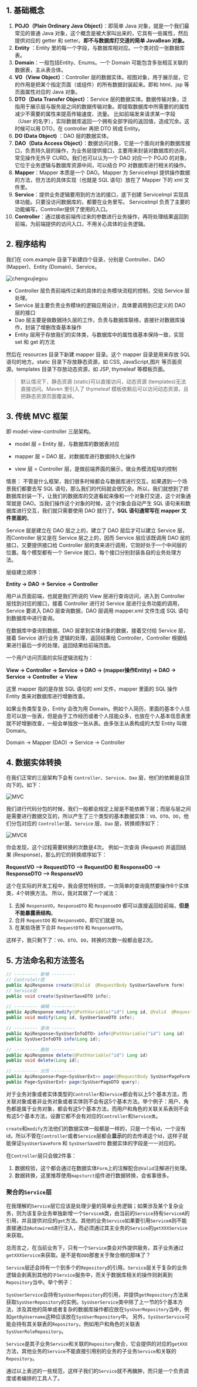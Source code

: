 ## 1. 基础概念

1. **POJO（Plain Ordinary Java Object）**：即简单 Java 对象，就是一个我们最常见的普通 Java 对象，这个概念是被大家叫出来的，它具有一些属性，然后提供对应的 getter 和 setter。**即不与数据库打交道的简单 JavaBean 对象。**
2. **Entity** ：Entity 里的每一个字段，与数据库相对应。一个类对应一张数据库表。
3. **Domain**：一般包括Entity、Enums。一个 Domain 可能包含多张相互关联的数据表，主从表合体。
4. **VO（View Object）**：Controller 层的数据实体。视图对象，用于展示层，它的作用是把某个指定页面（或组件）的所有数据封装起来。即和 html、jsp 等页面属性对应的 Java 对象。
5. **DTO（Data Transfer Object）**：Service 层的数据实体。数据传输对象，泛指用于展示层与服务层之间的数据传输对象。即提取数据库中所需要的的属性减少不需要的属性来提高传输速度、流量。
   比如前端发来请求某一字段（User 的名字），实际数据库返回一个拥有全部字段的返回值，造成冗余。这时候可以用 DTO，在 controller 再把 DTO 转成 Entity。
6. **DO (Data Object)** ：DAO 层的数据实体。
7. **DAO（Data Access Object）**：数据访问对象，它是一个面向对象的数据库接口，负责持久层的操作，为业务层提供接口，主要用来封装对数据库的访问，常见操作无外乎 CURD。我们也可以认为一个 DAO 对应一个 POJO 的对象，它位于业务逻辑与数据库资源中间，可以结合 PO 对数据库进行相关的操作。
8. **Mapper**：Mapper 本质是一个 DAO。Mapper 为 ServiceImpl 提供操作数据的方法，但方法的具体实现（也就是 SQL 语句）放在了 Mapper 下的 xml 文件里。
9. **Service**：提供业务逻辑要用到的方法的接口，底下创建 ServiceImpl 实现具体功能。只要没访问数据库的，都要在业务里写。
   ServiceImpl 负责了主要的功能编写，Controller提供了使用的入口。
10. **Controller**：通过接收前端传过来的参数进行业务操作，再将处理结果返回到前端，为前端提供的访问入口，不用关心具体的业务逻辑。



## 2. 程序结构

我们在 com.example 目录下新建四个目录，分别是 Controller、DAO (Mapper)、Entity (Domain)、Service。

![chengxujiegou](Resources/chengxujiegou.png)

- Controller 层负责前端传过来的具体的业务模块流程的控制，交给 Service 层处理。
- Service 层主要负责业务模块的逻辑应用设计，具体要调用到已定义的 DAO 层的接口
- Dao 层主要是做数据持久层的工作，负责与数据库联络，直接针对数据库操作，封装了增删改查基本操作
- Entity 层用于存放我们的实体类，与数据库中的属性值基本保持一致，实现 set 和 get 的方法

然后在 resources 目录下新建 mapper 目录。这个 mapper 目录是用来存放 SQL 语句的地方。static 目录下存放静态资源，如 CSS, JavaScript,图片 等页面资源。templates 目录下存放动态资源，如 JSP, thymeleaf 等模板页面。

> 默认情况下，静态资源 (static)可以直接访问，动态资源 (templates)无法直接访问。Maven 里引入了 thymeleaf 模板依赖后可以访问动态资源，且把静态资源页面覆盖掉。



## 3. 传统 MVC 框架

即 model-view-controller 三层架构。

- model 层 = Entity 层，与数据库的数据表对应

- mapper 层 = DAO 层，对数据库进行数据持久化操作

- view 层 = Controller 层，是做前端界面的展示，做业务模流程块的控制


情景：
不管是什么框架，我们很多时候都会与数据库进行交互。如果遇到一个场景我们都要去写 SQL 语句，那么我们的代码就会很冗余。所以，我们就想到了把数据库封装一下，让我们的数据库的交道看起来像和一个对象打交道，这个对象通常就是 DAO。当我们操作这个对象的时候，这个对象会自动产生 SQL 语句来和数据库进行交互，我们就只需要使用 DAO 就行了。**SQL 语句通常写在 mapper 文件里面的**。

Service 层是建立在 DAO 层之上的，建立了 DAO 层后才可以建立 Service 层，而Controller 层又是在 Service 层之上的，因而 Service 层应该既调用 DAO 层的接口，又要提供接口给 Controller 层的类来进行调用，它刚好处于一个中间层的位置。每个模型都有一个 Service 接口，每个接口分别封装各自的业务处理方法。

层级建立顺序：

**Entity -> DAO -> Service -> Controller**

用户从页面前端，也就是我们所说的 View 层进行查询访问，进入到 Controller 层找到对应的接口，接着 Controller 进行对 Service 层进行业务功能的调用，Service 要进入 DAO 层查询数据，DAO 层调用 mapper.xml 文件生成 SQL 语句到数据库中进行查询。

在数据库中查询到数据，DAO 层拿到实体对象的数据，接着交付给 Service 层，接着 Service 进行业务 逻辑的处理，返回结果给 Controller，Controller 根据结果进行最后一步的处理，返回结果给前端页面。

一个用户访问页面的实际逻辑流程为：

**View -> Controller -> Service -> DAO -> (mapper操作Entity) -> DAO -> Service -> Controller -> View**

这里 mapper 指的是存放 SQL 语句的 xml 文件，mapper 里面的 SQL 操作 Entity 类来对数据库进行增删改查。

如果业务类型复杂，Entity 会改为用 Domain。例如个人简历，里面的基本个人信息可以放一张表，但是由于工作经历或者个人技能众多，也放在个人基本信息表里就不好增删改查，一般会单独放一张从表。由多张主从表构成的大型 Entity 叫做 Domain。

Domain -> Mapper (DAO) -> Service -> Controller



## 4. 数据实体转换

在我们正常的三层架构下会有 `Controller`、`Service`、`Dao` 层，他们的依赖是自顶向下的。如下：

![MVC](Resources/mvc3layers.png)

我们进行代码分包的时候，我们一般都会规定上层是不能依赖下层；而层与层之间是需要进行数据交互的，所以产生了三个类型的基本数据实体：`VO`、`DTO`、`DO`，他们分包对应的 `Controller`层、`Service` 层、`Dao` 层，转换顺序如下：

![MVC6](Resources/mvc6layers.png)

你会发现，这个过程需要转换的次数是4次。 例如一次查询 (Request) 并返回结果 (Response)，那么的它的转换顺序如下：

**RequestVO  -->  RequestDTO -->  RequestDO 和 ResponseDO  -->  ResponseDTO  -->  ResponseVO**



这个在实际的开发工程中，我会感觉特别烦，一次简单的查询竟然要操作6个实体类，4个转换方法。 所以，我对其做了一个减法：

1. 去掉 `ResponseVO`，`ResponseDTO` 和 `ResponseDO` 都可以直接返回给前端，**但是不能暴露表结构**。
2. 合并 `RequestDO` 和 `ResponseDO`，即它们就是 `DO`。
3. 在某些场景下合并 `RequestDTO` 和 `ResponseDTO`。

这样子，我只剩下了：`VO`、`DTO`、`DO`，转换的次数一般都会是2次。





## 5. 方法命名和方法签名



```java
// --------- 新增 ---------
// Controlelr层
public ApiResponse create(@Valid  @RequestBody SysUserSaveForm form)
// Service层
public void create(SysUserSaveDTO info);

// --------- 编辑 ---------
public ApiResponse modify(@PathVariable("id") Long id, @Valid  @RequestBody SysUserSaveForm form)
public void modify(Long id, SysUserSaveDTO info);

// --------- 查询 ---------
public ApiResponse<SysUserInfoDTO> info(@PathVariable("id") Long id)
public SysUserInfoDTO info(Long id);

// --------- 删除 ---------
public ApiResponse delete(@PathVariable("id") Long id)
public void delete(Long id);

// --------- 分页 ---------
public ApiResponse<Page<SysUserExt>> page(@RequestBody SysUserPageForm form)
public Page<SysUserExt> page(SysUserPageDTO query);

```

对于业务对象或者实体类型的`Controller`和`Service`都会有以上5个基本方法，而关联对象或者非业务对象或者实体则不会有这5个基本方法。举个例子：用户、角色都是属于业务对象，都会有这5个基本方法，而用户和角色的关联关系表则不会有这5个基本方法，设置它都不会有对应的`Controller`和`Service类`。

`create`和`modify`方法他们的数据实体一般都是一样的，只是一个有id，一个没有id，所以不管在`Controller`或者`Service`层都会**显示**的的去传递这个id，这样子就能保证`SysUserSaveForm` 和 `SysUserSaveDTO` 数据实体的字段是一一对应的。

在`Controller`层只会做2件事：

1. 数据校验，这个都会通过在数据实体`Form`上的注解配合`@Valid`注解进行处理。
2. 数据转换，这里推荐使用`mapsturct`组件进行数据转换，会省事很多。



### 聚合的`Service`层

在我理解的`Service`层它应该是处理少量的简单业务逻辑；如果涉及某个复杂业务，则为该复杂业务单独新增一个`ServiceA`类，由当前的`Service`持有`ServiceA`的引用，并且提供对应的`get`方法。其他的业务`Service`如果要引用`ServiceA`则不能直接通过`@Autowired`进行注入，而必须通过其主业务的`Service`的`getXXXService`来获取。

总而言之，在当前业务下，只有一个`Service`类会对外提供服务，其子业务通过`getXXXService`来获取。是不是有`DDD`那套关于聚合根的那味了？

`Service`层还会持有一个到多个的`Repository`的引用。`Service`层关于复杂的业务逻辑会剥离到其他的`子Service`服务中，而关于数据库相关的操作则剥离到`Repository`当中。举个例子：

`SysUserService`会持有`SysUserRepository`的引用，并提供`getRepository`方法来获取`SysUserRepository`的实例。`SysUserService`类中除了上一节的5个基本方法，涉及其他的简单或者复杂的数据库操作都应放在`SysUserRepository`当中，例如`getByUsername`这种应该放在`SysUserRepository`中。 另外，`SysUserService`可能会持有其关联表的`Repository`，例如用户和角色的关联表`SysUserRoleRepository`。

`Service`是其子业务`Service`和关联的`Repository`聚合，它会提供的对应的`getXXX`方法，其他业务的`Service`不能直接引用别的业务的子业务`Service`和关联的`Repository`。

通过以上表述的一些规范，这样子我们的`Service`就不再臃肿，而只是一个负责调度或者编排的工具人了。

